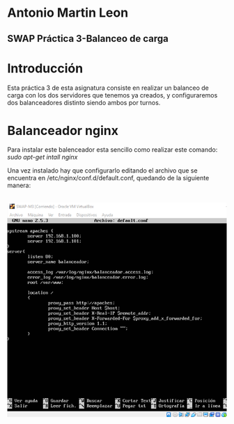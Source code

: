 #         Antonio Martin Leon
##        SWAP Práctica 3-Balanceo de carga

# Introducción
Esta práctica 3 de esta asignatura consiste en realizar un balanceo de carga con los dos servidores que tenemos ya creados, y configuraremos dos balanceadores distinto siendo ambos por turnos.

# Balanceador nginx
Para instalar este balenceador esta sencillo como realizar este comando:
*sudo apt-get intall nginx*

Una vez instalado hay que configurarlo editando el archivo que se encuentra en /etc/nginx/conf.d/default.conf, quedando de la siguiente manera:


&nbsp;
![imagen](https://github.com/antonioml97/SWAP/blob/master/practica3/img/Archivo_config_ngax.png)
